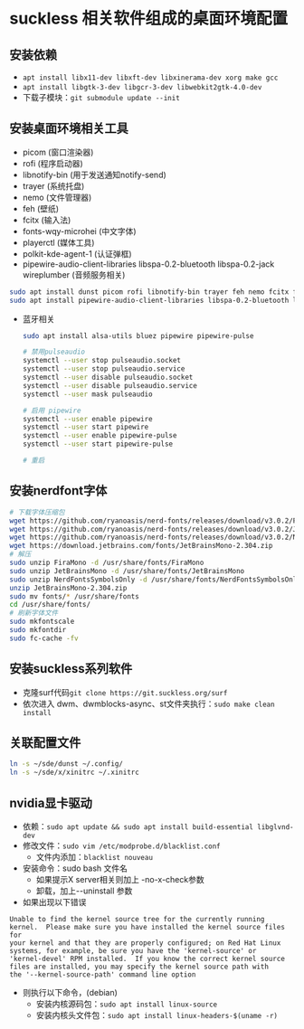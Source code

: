 # suckless 相关软件组成的桌面环境配置

## 安装依赖
* `apt install libx11-dev libxft-dev libxinerama-dev xorg make gcc`
* `apt install libgtk-3-dev libgcr-3-dev libwebkit2gtk-4.0-dev`
* 下载子模块：`git submodule update --init`
## 安装桌面环境相关工具
* picom (窗口渲染器)
* rofi (程序启动器)
* libnotify-bin (用于发送通知notify-send)
* trayer (系统托盘)
* nemo (文件管理器)
* feh (壁纸)
* fcitx (输入法)
* fonts-wqy-microhei (中文字体)
* playerctl (媒体工具)
* polkit-kde-agent-1 (认证弹框)
* pipewire-audio-client-libraries libspa-0.2-bluetooth libspa-0.2-jack wireplumber (音频服务相关)
```bash
sudo apt install dunst picom rofi libnotify-bin trayer feh nemo fcitx fcitx-pinyin fonts-wqy-microhei alsa-utils pulseaudio-utils playerctl polkit-kde-agent-1
sudo apt install pipewire-audio-client-libraries libspa-0.2-bluetooth libspa-0.2-jack wireplumber
```
* 蓝牙相关
    ```bash
    sudo apt install alsa-utils bluez pipewire pipewire-pulse

    # 禁用pulseaudio
    systemctl --user stop pulseaudio.socket
    systemctl --user stop pulseaudio.service
    systemctl --user disable pulseaudio.socket
    systemctl --user disable pulseaudio.service
    systemctl --user mask pulseaudio

    # 启用 pipewire
    systemctl --user enable pipewire
    systemctl --user start pipewire
    systemctl --user enable pipewire-pulse
    systemctl --user start pipewire-pulse

    # 重启
    ```
## 安装nerdfont字体
```bash
# 下载字体压缩包
wget https://github.com/ryanoasis/nerd-fonts/releases/download/v3.0.2/FiraMono.zip
wget https://github.com/ryanoasis/nerd-fonts/releases/download/v3.0.2/JetBrainsMono.zip
wget https://github.com/ryanoasis/nerd-fonts/releases/download/v3.0.2/NerdFontsSymbolsOnly.zip
wget https://download.jetbrains.com/fonts/JetBrainsMono-2.304.zip
# 解压
sudo unzip FiraMono -d /usr/share/fonts/FiraMono
sudo unzip JetBrainsMono -d /usr/share/fonts/JetBrainsMono
sudo unzip NerdFontsSymbolsOnly -d /usr/share/fonts/NerdFontsSymbolsOnly
unzip JetBrainsMono-2.304.zip
sudo mv fonts/* /usr/share/fonts
cd /usr/share/fonts/
# 刷新字体文件
sudo mkfontscale
sudo mkfontdir
sudo fc-cache -fv
```
## 安装suckless系列软件
* 克隆surf代码`git clone https://git.suckless.org/surf`
* 依次进入 dwm、dwmblocks-async、st文件夹执行：`sudo make clean install`
## 关联配置文件
```bash
ln -s ~/sde/dunst ~/.config/
ln -s ~/sde/x/xinitrc ~/.xinitrc
```

## nvidia显卡驱动
* 依赖：`sudo apt update && sudo apt install build-essential libglvnd-dev`
* 修改文件：`sudo vim /etc/modprobe.d/blacklist.conf`
    * 文件内添加：`blacklist nouveau`
* 安装命令：sudo bash 文件名
    * 如果提示X server相关则加上 -no-x-check参数
    * 卸载，加上--uninstall 参数
* 如果出现以下错误
```
Unable to find the kernel source tree for the currently running kernel.  Please make sure you have installed the kernel source files for
your kernel and that they are properly configured; on Red Hat Linux systems, for example, be sure you have the 'kernel-source' or
'kernel-devel' RPM installed.  If you know the correct kernel source files are installed, you may specify the kernel source path with
the '--kernel-source-path' command line option
```
* 则执行以下命令，(debian)
    * 安装内核源码包：`sudo apt install linux-source`
    * 安装内核头文件包：`sudo apt install linux-headers-$(uname -r)`

